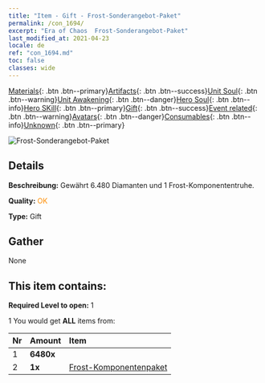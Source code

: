 ```yaml
---
title: "Item - Gift - Frost-Sonderangebot-Paket"
permalink: /con_1694/
excerpt: "Era of Chaos  Frost-Sonderangebot-Paket"
last_modified_at: 2021-04-23
locale: de
ref: "con_1694.md"
toc: false
classes: wide
---
```

 [Materials](/ItemsDE/){: .btn .btn--primary}[Artifacts](/ItemsDE/Artifacts/){: .btn .btn--success}[Unit Soul](/ItemsDE/UnitSoul/){: .btn .btn--warning}[Unit Awakening](/ItemsDE/UnitAwakening/){: .btn .btn--danger}[Hero Soul](/ItemsDE/HeroSoul/){: .btn .btn--info}[Hero SKill](/ItemsDE/HeroSkill/){: .btn .btn--primary}[Gift](/ItemsDE/Gift/){: .btn .btn--success}[Event related](/ItemsDE/Events/){: .btn .btn--warning}[Avatars](/ItemsDE/Avatars/){: .btn .btn--danger}[Consumables](/ItemsDE/Consumables/){: .btn .btn--info}[Unknown](/ItemsDE/Unknown/){: .btn .btn--primary}

 ![Frost-Sonderangebot-Paket](/images/t/i_907051.png)

## Details
 **Beschreibung:** Gewährt 6.480 Diamanten und 1 Frost-Komponententruhe.

 **Quality:** <span style="color: #FF8C00">OK</span>

 **Type:** Gift

## Gather

  None

## This item contains:

 **Required Level to open:** 1

 1 You would get **ALL** items  from:

  | Nr | Amount |     Item    |
  |:---|:-------|:------------|
  | 1 |  **6480x** | <i class="fas fa-gem"/> |  | 
  | 2 |  **1x** | [Frost-Komponentenpaket](/ItemsDE/con_1352/) |  | 
